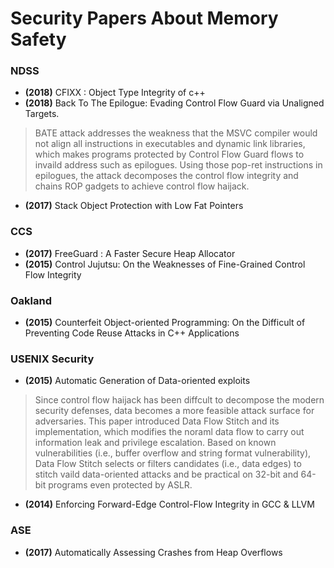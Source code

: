 # Security Papers About Memory Safety

### NDSS

* **(2018)** CFIXX : Object Type Integrity of c++
* **(2018)** Back To The Epilogue: Evading Control Flow Guard via Unaligned Targets.
> BATE attack addresses the weakness that the MSVC compiler would not align all instructions in executables and dynamic link libraries, which makes programs protected by Control Flow Guard flows to invaild address such as epilogues. Using those pop-ret instructions in epilogues, the attack decomposes the control flow integrity and chains ROP gadgets to achieve control flow haijack.
* **(2017)** Stack Object Protection with Low Fat Pointers

### CCS

* **(2017)** FreeGuard : A Faster Secure Heap Allocator
* **(2015)** Control Jujutsu: On the Weaknesses of Fine-Grained Control Flow Integrity

### Oakland

* **(2015)** Counterfeit Object-oriented Programming: On the Difficult of Preventing Code Reuse Attacks in C++ Applications

### USENIX Security

* **(2015)** Automatic Generation of Data-oriented exploits
> Since control flow haijack has been diffcult to decompose the modern security defenses, data becomes a more feasible attack surface for adversaries. This paper introduced Data Flow Stitch and its implementation, which modifies the noraml data flow to carry out information leak and privilege escalation. Based on known vulnerabilities (i.e., buffer overflow and string format vulnerability), Data Flow Stitch selects or filters candidates (i.e., data edges) to stitch vaild data-oriented attacks and be practical on 32-bit and 64-bit programs even protected by ASLR.
* **(2014)** Enforcing Forward-Edge Control-Flow Integrity in GCC & LLVM

### ASE

* **(2017)** Automatically Assessing Crashes from Heap Overflows

